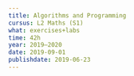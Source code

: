 ```yaml
---
title: Algorithms and Programming
cursus: L2 Maths (S1)
what: exercises+labs
time: 42h
year: 2019–2020
date: 2019-09-01
publishdate: 2019-06-23
---
```

